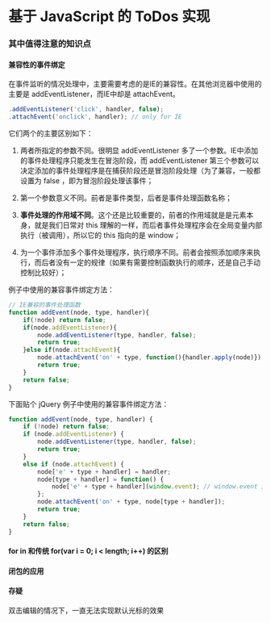 # 基于 JavaScript 的 ToDos 实现

### 其中值得注意的知识点

#### 兼容性的事件绑定

在事件监听的情况处理中，主要需要考虑的是IE的兼容性。在其他浏览器中使用的主要是 addEventListener，而IE中却是 attachEvent。

```javascript
.addEventListener('click', handler, false);
.attachEvent('onclick', handler); // only for IE
```
它们两个的主要区别如下：

1. 两者所指定的参数不同。很明显 addEventListener 多了一个参数。IE中添加的事件处理程序只能发生在冒泡阶段，而 addEventListener 第三个参数可以决定添加的事件处理程序是在捕获阶段还是冒泡阶段处理（为了兼容，一般都设置为 false ，即为冒泡阶段处理该事件；

2. 第一个参数意义不同。前者是事件类型，后者是事件处理函数名称；

3. __事件处理的作用域不同__。这个还是比较重要的，前者的作用域就是是元素本身，就是我们日常对 this 理解的一样，而后者事件处理程序会在全局变量内部执行（被调用），所以它的 this 指向的是 window；

4. 为一个事件添加多个事件处理程序，执行顺序不同。前者会按照添加顺序来执行，而后者没有一定的规律（如果有需要控制函数执行的顺序，还是自己手动控制比较好）；

例子中使用的兼容事件绑定方法：

```javascript
// IE兼容的事件处理函数
function addEvent(node, type, handler){
	if(!node) return false;
	if(node.addEventListener){
		node.addEventListener(type, handler, false);
		return true;
	}else if(node.attachEvent){
		node.attachEvent('on' + type, function(){handler.apply(node)});
		return true;
	}
	return false;
}
```

下面贴个 jQuery 例子中使用的兼容事件绑定方法：

```javascript
function addEvent(node, type, handler) {
    if (!node) return false;
    if (node.addEventListener) {
        node.addEventListener(type, handler, false);
        return true;
    }
    else if (node.attachEvent) {
        node['e' + type + handler] = handler;
        node[type + handler] = function() {
            node['e' + type + handler](window.event); // window.event 是指在 IE 中真正触发事件的对象
        };
        node.attachEvent('on' + type, node[type + handler]);
        return true;
    }
    return false;
}
```

#### for in 和传统 for(var i = 0; i < length; i++) 的区别

#### 闭包的应用

#### 存疑

双击编辑的情况下，一直无法实现默认光标的效果
